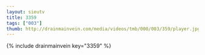 ```yaml
--- 
layout: sieutv
title: 3359
tags: ["003"]
thumb: http://drainmainvein.com/media/videos/tmb/000/003/359/player.jpg
---
```

{% include drainmainvein key="3359" %} 
